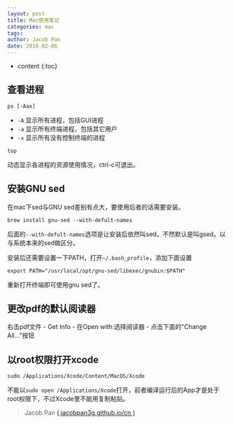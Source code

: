 ```yaml
---
layout: post
title: Mac使用笔记
categories: mac
tags: 
author: Jacob Pan
date: 2018-02-06
---
```


* content
{:toc}


## 查看进程

```
ps [-Aax]
```
- `-A` 显示所有进程，包括GUI进程
- `-a` 显示所有终端进程，包括其它用户
- `-x` 显示所有没有控制终端的进程

```
top
```
动态显示各进程的资源使用情况，ctrl-c可退出。


## 安装GNU sed

在mac下sed与GNU sed差别有点大，要使用后者的话需要安装。

```
brew install gnu-sed --with-defult-names
```
后面的`--with-defult-names`选项是让安装后依然叫sed，不然默认是叫gsed，以与系统本来的sed做区分。

安装后还需要设置一下PATH，打开`~/.bash_profile`，添加下面设置

```
export PATH="/usr/local/opt/gnu-sed/libexec/gnubin:$PATH"
```
重新打开终端即可使用gnu sed了。


## 更改pdf的默认阅读器

右击pdf文件 - Get Info - 在Open with:选择阅读器 - 点击下面的"Change All..."按钮 


## 以root权限打开xcode

```
sudo /Applications/Xcode/Content/MacOS/Xcode
```

不能以`sudo open /Applications/Xcode`打开，前者编译运行后的App才是处于root权限下，不过Xcode里不能用复制粘贴。

> Jacob Pan [( jacobpan3g.github.io/cn )](http://jacobpan3g.github.io/cn)

